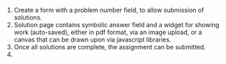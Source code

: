 1. Create a form with a problem number field, to allow submission of solutions.
2. Solution page contains symbolic answer field and a widget for showing work (auto-saved), either in pdf format, via an image upload, or a canvas that can be drawn upon via javascript libraries.
3. Once all solutions are complete, the assignment can be submitted.
4.
